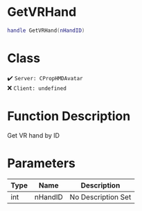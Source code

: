 # GetVRHand
```lua
handle GetVRHand(nHandID)
```
# Class
✔️ `Server: CPropHMDAvatar`  
❌ `Client: undefined`  

# Function Description
Get VR hand by ID
# Parameters
Type|Name|Description
--|--|--
int|nHandID|No Description Set
